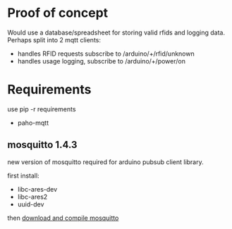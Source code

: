 # Proof of concept

Would use a database/spreadsheet for storing valid rfids and logging data.
Perhaps split into 2 mqtt clients:

* handles RFID requests subscribe to /arduino/+/rfid/unknown
* handles usage logging, subscribe to /arduino/+/power/on

# Requirements

use pip -r requirements

* paho-mqtt

## mosquitto 1.4.3

new version of mosquitto required for arduino pubsub client library.

first install:

* libc-ares-dev
* libc-ares2
* uuid-dev

then [download and compile mosquitto](http://mosquitto.org/download/)
